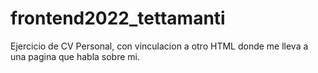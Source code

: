 # frontend2022_tettamanti
Ejercicio de CV Personal, con vinculacion a otro HTML donde me lleva a una pagina que habla sobre mi.